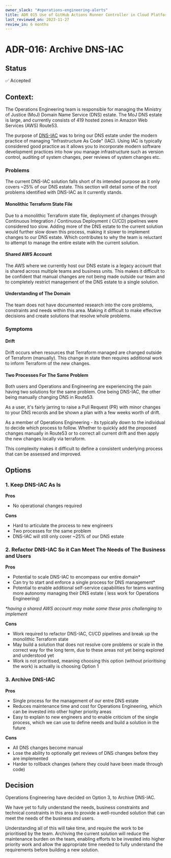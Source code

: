 ```yaml
---
owner_slack: "#operations-engineering-alerts"
title: ADR 015 Use of GitHub Actions Runner Controller in Cloud Platform
last_reviewed_on: 2023-11-27
review_in: 6 months
---
```


# ADR-016: Archive DNS-IAC

## Status

✅ Accepted

## Context:

The Operations Engineering team is responsible for managing the Ministry of Justice (MoJ) Domain Name Service (DNS)
estate. The MoJ DNS estate is large, and currently consists of 419 hosted zones in Amazon Web Services (AWS) Route53.

The purpose of [DNS-IAC](https://github.com/ministryofjustice/dns-iac) was to bring our DNS estate under the modern
practice of managing "Infrastructure As Code" (IAC). Using IAC is typically considered good practice as it allows you to
incorporate modern software development practices into how you manage infrastructure such as version control, auditing
of system changes, peer reviews of system changes etc.

### Problems

The current DNS-IAC solution falls short of its intended purpose as it only covers ~25% of our DNS estate. This section
will detail some of the root problems identified with DNS-IAC as it currently stands.

#### Monolithic Terraform State File

Due to a monolithic Terraform state file, deployment of changes through Continuous Integration / Continuous Deployment (
CI/CD) pipelines were considered too slow. Adding more of the DNS estate to the current solution would further slow down
this process, making it slower to implement changes to our DNS estate. Which contributes to why the team is
reluctant to attempt to manage the entire estate with the current solution.

#### Shared AWS Account

The AWS where we currently host our DNS estate is a legacy account that is shared across multiple teams and business
units. This makes it difficult to be confident that manual changes are not being made outside our team and to completely
restrict management of the DNS estate to a single solution.

#### Understanding of The Domain

The team does not have documented research into the core problems, constraints and needs within this area. Making it
difficult to make effective decisions and create solutions that resolve whole problems.

### Symptoms

#### Drift

Drift occurs when resources that Terraform managed are changed outside of Terraform (manually). This change in state
then requires additional work to inform Terraform of the new changes.

#### Two Processes For The Same Problem

Both users and Operations and Engineering are experiencing the pain having two solutions for the same problem. One being
DNS-IAC, the other being manually changing DNS in Route53.

As a user, it's fairly jarring to raise a Pull Request (PR) with minor changes to your DNS records and be shown a plan
with a few weeks worth of drift.

As a member of Operations Engineering - its typically down to the individual to decide which process to follow. Whether
to quickly add the proposed changes manually in Route53 or to correct all current drift and then apply the new changes
locally via terraform.

This complexity makes it difficult to define a consistent underlying process that can be
assessed and improved.

## Options

### 1. Keep DNS-IAC As Is

**Pros**

- No operational changes required

**Cons**

- Hard to articulate the process to new engineers
- Two processes for the same problem
- DNS-IAC will still only cover ~25% of our DNS estate

### 2. Refactor DNS-IAC So it Can Meet The Needs of The Business and Users

**Pros**

- Potential to scale DNS-IAC to encompass our entire domain*
- Can try to start and enforce a single process for DNS management*
- Potential to enable additional self-service capabilities for teams wanting more autonomy managing their DNS estate (
  less work for Operations Engineering)

_*having a shared AWS account may make some these pros challenging to implement_

**Cons**

- Work required to refactor DNS-IAC, CI/CD pipelines and break up the monolithic Terraform state
- May build a solution that does not resolve core problems or scale in the correct way for the long term, due to these
  areas not yet being explored and understood yet
- Work is not prioritised, meaning choosing this option (without prioritising the work) is actually is choosing Option 1

### 3. Archive DNS-IAC

**Pros**

- Single process for the management of our entre DNS estate
- Reduces maintenance time and cost for Operations Engineering, which can be invested into other higher priority areas
- Easy to explain to new engineers and to enable criticism of the single process, which we can use to define needs and
  build a solution in the future

**Cons**

- All DNS changes become manual
- Lose the ability to optionally get reviews of DNS changes before they are implemented
- Harder to rollback changes (where they could have been made through code)

## Decision

Operations Engineering have decided on Option 3, to Archive DNS-IAC.

We have yet to fully understand the needs, business constraints and technical constraints in this area to provide a
well-rounded solution that can meet the needs of the business and users.

Understanding all of this will take time, and require the work to be prioritised by the team. Archiving the current
solution will reduce the maintenance burden on the team, enabling efforts to be invested into higher priority work and
allow the appropriate time needed to fully understand the requirements before building a new solution.
